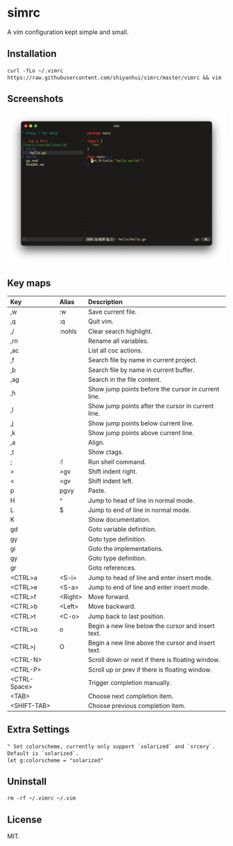 # simrc

A vim configuration kept simple and small.

## Installation

```shell
curl -fLo ~/.vimrc https://raw.githubusercontent.com/shiyanhui/simrc/master/vimrc && vim
```

## Screenshots

<img src='https://raw.githubusercontent.com/shiyanhui/simrc/master/doc/screenshots/screenshot.png' width='600'>

## Key maps

| Key           | Alias     | Description                                         |
|:--------------|:----------|:----------------------------------------------------|
| ,w            | :w        | Save current file.                                  |
| ,q            | :q        | Quit vim.                                           |
| ,/            | :nohls    | Clear search highlight.                             |
| ,rn           |           | Rename all variables.                               |
| ,ac           |           | List all coc actions.                               |
| ,f            |           | Search file by name in current project.             |
| ,b            |           | Search file by name in current buffer.              |
| ,ag           |           | Search in the file content.                         |
| ,h            |           | Show jump points before the cursor in current line. |
| ,l            |           | Show jump points after the cursor in current line.  |
| ,j            |           | Show jump points below current line.                |
| ,k            |           | Show jump points above current line.                |
| ,a            |           | Align.                                              |
| ,t            |           | Show ctags.                                         |
| ;             | :!        | Run shell command.                                  |
| >             | >gv       | Shift indent right.                                 |
| <             | \<gv      | Shift indent left.                                  |
| p             | pgvy      | Paste.                                              |
| H             | ^         | Jump to head of line in normal mode.                |
| L             | $         | Jump to end of line in normal mode.                 |
| K             |           | Show documentation.                                 |
| gd            |           | Goto variable definition.                           |
| gy            |           | Goto type definition.                               |
| gi            |           | Goto the implementations.                           |
| gy            |           | Goto type definition.                               |
| gr            |           | Goto references.                                    |
| \<CTRL\>a     | \<S-i\>   | Jump to head of line and enter insert mode.         |
| \<CTRL\>e     | \<S-a\>   | Jump to end of line and enter insert mode.          |
| \<CTRL\>f     | \<Right\> | Move forward.                                       |
| \<CTRL\>b     | \<Left\>  | Move backward.                                      |
| \<CTRL\>t     | \<C-o\>   | Jump back to last position.                         |
| \<CTRL\>o     | o         | Begin a new line below the cursor and insert text.  |
| \<CTRL\>j     | O         | Begin a new line above the cursor and insert text.  |
| \<CTRL-N\>    |           | Scroll down or next if there is floating window.    |
| \<CTRL-P\>    |           | Scroll up or prev if there is floating window.      |
| \<CTRL-Space\>|           | Trigger completion manually.                        |
| \<TAB\>       |           | Choose next completion item.                        |
| \<SHIFT-TAB\> |           | Choose previous completion item.                    |

## Extra Settings

```vim
" Set colorscheme, currently only support `solarized` and `srcery`. Default is `solarized`.
let g:colorscheme = "solarized"
```

## Uninstall

```shell
rm -rf ~/.vimrc ~/.vim
```

## License

MIT.

